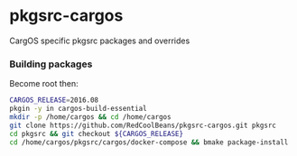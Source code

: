 # pkgsrc-cargos

CargOS specific pkgsrc packages and overrides

### Building packages
Become root then:
```sh
CARGOS_RELEASE=2016.08
pkgin -y in cargos-build-essential
mkdir -p /home/cargos && cd /home/cargos
git clone https://github.com/RedCoolBeans/pkgsrc-cargos.git pkgsrc
cd pkgsrc && git checkout ${CARGOS_RELEASE}
cd /home/cargos/pkgsrc/cargos/docker-compose && bmake package-install
```
